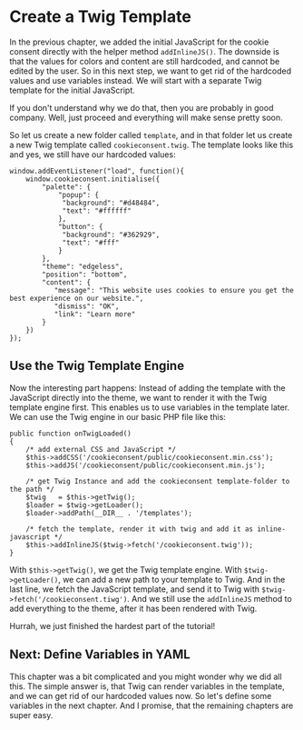 # Create a Twig Template

In the previous chapter, we added the initial JavaScript for the cookie consent directly with the helper method `addInlineJS()`. The downside is that the values for colors and content are still hardcoded, and cannot be edited by the user. So in this next step, we want to get rid of the hardcoded values and use variables instead. We will start with a separate Twig template for the initial JavaScript. 

If you don't understand why we do that, then you are probably in good company. Well, just proceed and everything will make sense pretty soon.

So let us create a new folder called `template`, and in that folder let us create a new Twig template called `cookieconsent.twig`. The template looks like this and yes, we still have our hardcoded values:

````
window.addEventListener("load", function(){
    window.cookieconsent.initialise({
        "palette": {
            "popup": {
             "background": "#d48484",
             "text": "#ffffff"
            },
            "button": {
             "background": "#362929",
             "text": "#fff"
            }
        },
        "theme": "edgeless",
        "position": "bottom",
        "content": {
           "message": "This website uses cookies to ensure you get the best experience on our website.",
           "dismiss": "OK",
           "link": "Learn more"
        }
    })
});
````

## Use the Twig Template Engine

Now the interesting part happens: Instead of adding the template with the JavaScript directly into the theme, we want to render it with the Twig template engine first. This enables us to use variables in the template later. We can use the Twig engine in our basic PHP file like this:

````
public function onTwigLoaded()
{
	/* add external CSS and JavaScript */
	$this->addCSS('/cookieconsent/public/cookieconsent.min.css');
	$this->addJS('/cookieconsent/public/cookieconsent.min.js');

	/* get Twig Instance and add the cookieconsent template-folder to the path */
	$twig 	= $this->getTwig();					
	$loader = $twig->getLoader();
	$loader->addPath(__DIR__ . '/templates');
	
	/* fetch the template, render it with twig and add it as inline-javascript */
	$this->addInlineJS($twig->fetch('/cookieconsent.twig'));
}
````

With `$this->getTwig()`, we get the Twig template engine. With `$twig->getLoader()`, we can add a new path to your template to Twig. And in the last line, we fetch the JavaScript template, and send it to Twig with `$twig->fetch('/cookieconsent.tiwg')`. And we still use the `addInlineJS` method to add everything to the theme, after it has been rendered with Twig.

Hurrah, we just finished the hardest part of the tutorial!

## Next: Define Variables in YAML

This chapter was a bit complicated and you might wonder why we did all this. The simple answer is, that Twig can render variables in the template, and we can get rid of our hardcoded values now. So let's define some variables in the next chapter. And I promise, that the remaining chapters are super easy. 
